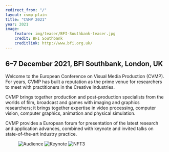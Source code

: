 ```yaml
---
redirect_from: "/"
layout: cvmp-plain
title: "CVMP 2021"
year: 2021
image:
    feature: img/teaser/BFI-Southbank-teaser.jpg
    credit: BFI Southbank
    creditlink: http://www.bfi.org.uk/
---
```

## 6–7 December 2021, BFI Southbank, London, UK

Welcome to the <!--ACM SIGGRAPH--> European Conference on Visual Media Production (CVMP). For years, CVMP has built a reputation as the prime venue for researchers to meet with practitioners in the Creative Industries.

CVMP brings together production and post-production specialists from the worlds of film, broadcast and games with imaging and graphics researchers; it brings together expertise in video processing, computer vision, computer graphics, animation and physical simulation.

CVMP provides a European forum for presentation of the latest research and application advances, combined with keynote and invited talks on state-of-the-art industry practice.

<!--In this 18<sup>th</sup> edition of the conference, we are proud to be officially affiliated to and sponsored by [ACM SIGGRAPH](https://www.siggraph.org).-->


<!-- featured images -->
<figure class="top3" >
    <img class="col-xs-12 col-sm-4" src="{{site.url}}/img/cvmp/cvmp-audience.jpg" alt="Audience">
    <img class="col-xs-12 col-sm-4" src="{{site.url}}/img/cvmp/cvmp-keynote.jpg" alt="Keynote">
    <img class="col-xs-12 col-sm-4" src="{{site.url}}/img/cvmp/cvmp-theatre.jpg" alt="NFT3">
</figure>
